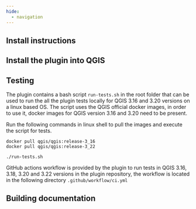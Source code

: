 ```yaml
---
hide:
  - navigation
---
```

  
## Install instructions


## Install the plugin into QGIS


## Testing

The plugin contains a bash script `run-tests.sh` in the root folder that can be used to run the 
all the plugin tests locally for QGIS 3.16 and 3.20 versions on a linux based OS.
The script uses the QGIS official docker images, in order to use it, docker images for QGIS version 3.16 and 3.20
need to be present.

Run the following commands in linux shell to pull the images and execute the script for tests.

```
docker pull qgis/qgis:release-3_16
docker pull qgis/qgis:release-3_22
```

```
./run-tests.sh
```

GitHub actions workflow is provided by the plugin to run tests in QGIS 3.16, 3.18, 3.20 and 3.22 versions in 
the plugin repository, the workflow is located in the following directory `.github/workflow/ci.yml`


## Building documentation